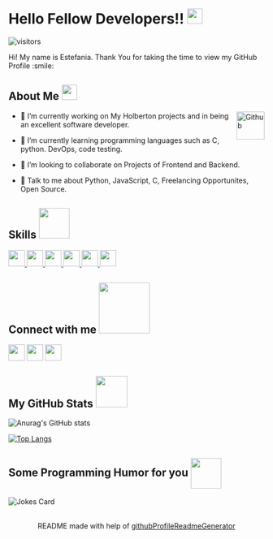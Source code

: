 <h1> Hello Fellow Developers!! <img src = "https://www.qnap.com/solution/koibot/images/koibot_ani1.gif" width = 30px> </h1>
<p align='center'>

![visitors](https://visitor-badge.glitch.me/badge?page_id=knia10.knia10)

</p>
<div size='20px'> Hi! My name is Estefania. Thank You for taking the time to view my GitHub Profile :smile: 
</div>

<h2> About Me <img src = "https://media0.giphy.com/media/KDDpcKigbfFpnejZs6/giphy.gif?cid=ecf05e47oy6f4zjs8g1qoiystc56cu7r9tb8a1fe76e05oty&rid=giphy.gif" width = 30px></h2>

<img width="55px" align="right" alt="Github" src="https://raw.githubusercontent.com/onimur/.github/master/.resources/git-header.svg" />


- 🔭 I’m currently working on My Holberton projects and in being an excellent software developer.

- 🌱 I’m currently learning programming languages such as C, python. DevOps, code testing. 

- 👯 I’m looking to collaborate on Projects of Frontend and Backend. 

- 💬 Talk to me about Python, JavaScript, C, Freelancing Opportunites, Open Source. 

<h2> Skills <img src = "https://media2.giphy.com/media/H6nUFMV3S7MjSN2YxM/200w.gif" width = 60px> </h2>
<a href= https://github.com/knia10?tab=repositories&q=&type=&language=python&sort= > <img width ='32px' src ='https://raw.githubusercontent.com/rahulbanerjee26/githubAboutMeGenerator/main/icons/python.svg'> </a>
<a href= https://github.com/knia10?tab=repositories&q=&type=&language=javascript&sort= > <img width ='32px' src ='https://raw.githubusercontent.com/rahulbanerjee26/githubAboutMeGenerator/main/icons/javascript.svg'> </a>
<a href= https://github.com/knia10?tab=repositories&q=&type=&language=c&sort= > <img width ='32px' src ='https://raw.githubusercontent.com/rahulbanerjee26/githubAboutMeGenerator/main/icons/c.svg'> </a>
<a href= https://github.com/knia10?tab=repositories&q=&type=&language=html&sort= > <img width ='32px' src ='https://raw.githubusercontent.com/rahulbanerjee26/githubAboutMeGenerator/main/icons/html.svg'> </a>
<a href= https://github.com/knia10?tab=repositories&q=&type=&language=css&sort= > <img width ='32px' src ='https://raw.githubusercontent.com/rahulbanerjee26/githubAboutMeGenerator/main/icons/css.svg'> </a>
<a href= https://github.com/knia10?tab=repositories&q=&type=&language=bash&sort= > <img width ='32px' src ='https://raw.githubusercontent.com/rahulbanerjee26/githubAboutMeGenerator/main/icons/bash.svg'> </a>


<h2> Connect with me <img src='https://media2.giphy.com/media/uMN4TrmpHbkYmrzgok/200w.gif?cid=82a1493b7ufxek83uazbo7pt5y7twjto7yun19qo2kkz0k5o&rid=200w.gif&ct=g' width="100px"> </h2>
<a href = 'https://www.linkedin.com/in/Estefania Ruiz'> <img width = '32px' align= 'center' src="https://raw.githubusercontent.com/rahulbanerjee26/githubAboutMeGenerator/main/icons/linked-in-alt.svg"/></a> 
<a href = 'https://www.twitter.com/@Nia_Ruiz10'> <img width = '32px' align= 'center' src="https://raw.githubusercontent.com/rahulbanerjee26/githubAboutMeGenerator/main/icons/twitter.svg"/></a> 
<a href = 'https://www.github.com/knia10'> <img width = '32px' align= 'center' src="https://raw.githubusercontent.com/rahulbanerjee26/githubAboutMeGenerator/main/icons/github.svg"/></a> 



<h2> My GitHub Stats <img src='https://camo.githubusercontent.com/5a191a6729f1a961e475c769fe8968b4c4850c04be6be2b1cf21744c04f4b3f5/68747470733a2f2f692e696d6775722e636f6d2f626c32587234382e706e67' width='62px'> </h2>

![Anurag's GitHub stats](https://github-readme-stats.vercel.app/api?username=knia10&show_icons=true&theme=tokyonight)

[![Top Langs](https://github-readme-stats.vercel.app/api/top-langs/?username=knia10&layout=compact&theme=tokyonight)](https://github.com/anuraghazra/github-readme-stats)

<h2> Some Programming Humor for you <img align ='center' src='https://gifimage.net/wp-content/uploads/2018/11/lol-gif-transparent-8.gif' width = '60px'></h2>

![Jokes Card](https://readme-jokes.vercel.app/api?theme=cobalt)


<br>
<footer align='center'>README made with help of <a href='https://github.com/rahulbanerjee26/githubProfileReadmeGenerator'>githubProfileReadmeGenerator</a> </footer>

